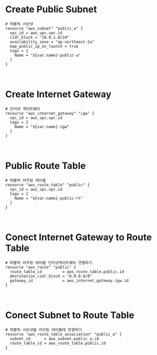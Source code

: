 # Create Public Subnet
```
# 퍼블릭 서브넷
resource "aws_subnet" "public_a" {
  vpc_id = aws_vpc.vpc.id
  cidr_block = "10.0.1.0/24"
  availability_zone = "ap-northeast-2a"
  map_public_ip_on_launch = true
  tags = {
    Name = "${var.name}-public-a"
  }
}
```
<br/>

# Create Internet Gateway
```
# 인터넷 게이트웨이
resource "aws_internet_gateway" "igw" {
  vpc_id = aws_vpc.vpc.id
  tags = {
    Name = "${var.name}-igw"
  }
}
```
<br/>

# Public Route Table
```
# 퍼블릭 라우팅 테이블
resource "aws_route_table" "public" {
  vpc_id = aws_vpc.vpc.id
  tags = {
    Name = "${var.name}-public-rt"
  }
}
```
<br/>

# Conect Internet Gateway to Route Table
```
# 퍼블릭 라우팅 테이블 인터넷게이트웨이 연결하기
resource "aws_route" "public" {
  route_table_id         = aws_route_table.public.id
  destination_cidr_block = "0.0.0.0/0"
  gateway_id             = aws_internet_gateway.igw.id
}
```
<br/>

# Conect Subnet to Route Table
```
# 퍼블릭 서브넷을 라우팅 테이블에 연결하기
resource "aws_route_table_association" "public_a" {
  subnet_id      = aws_subnet.public_a.id
  route_table_id = aws_route_table.public.id
}
```
